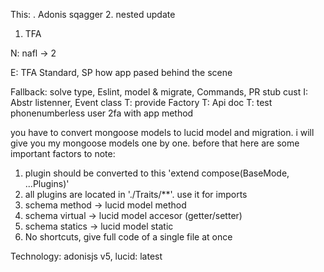This: 
. Adonis sqagger
2. nested update
1. TFA

N: nafl -> 2

E: TFA Standard, SP how app pased behind the scene

Fallback: solve type, Eslint, model & migrate, Commands, PR stub cust
I: Abstr listenner, Event class
T: provide Factory
T: Api doc
T: test phonenumberless user 2fa with app method



you have to convert mongoose models to lucid model and migration. i will give you my mongoose models
one by one. before that here are some important factors to note:

1. plugin should be converted to this 'extend compose(BaseMode, ...Plugins)'
2. all plugins are located in './Traits/\*\*'. use it for imports
3. schema method -> lucid model method
4. schema virtual -> lucid model accesor (getter/setter)
5. schema statics -> lucid model static
6. No shortcuts, give full code of a single file at once

Technology: adonisjs v5, lucid: latest
